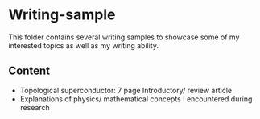 # Writing-sample
This folder contains several writing samples to showcase some of my interested topics as well as my writing ability.

## Content
- Topological superconductor: 7 page Introductory/ review article
- Explanations of physics/ mathematical concepts I encountered during research
